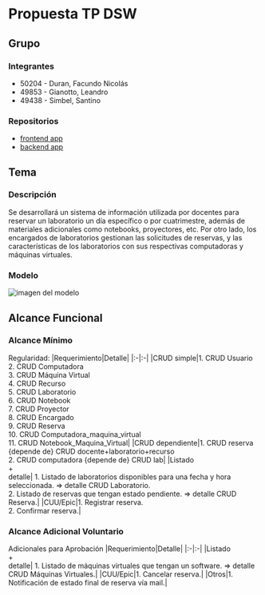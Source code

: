 # Propuesta TP DSW

## Grupo
### Integrantes
* 50204 - Duran, Facundo Nicolás
* 49853 - Gianotto, Leandro
* 49438 - Simbel, Santino

### Repositorios
* [frontend app](https://github.com/facuduran31/frontend-tpdsw.git)
* [backend app](https://github.com/facuduran31/backend-tpdsw.git)

## Tema
### Descripción
Se desarrollará un sistema de información utilizada por docentes para reservar un laboratorio un día específico o por cuatrimestre, además de materiales adicionales como notebooks, proyectores, etc. Por otro lado, los encargados de laboratorios gestionan las solicitudes de reservas, y las características de los laboratorios con sus respectivas computadoras y máquinas virtuales.

### Modelo
![imagen del modelo](https://imgur.com/soer9xz)



## Alcance Funcional 

### Alcance Mínimo

Regularidad:
|Requerimiento|Detalle|
|:-|:-|
|CRUD simple|1. CRUD Usuario<br>2. CRUD Computadora<br>3. CRUD Máquina Virtual<br>4. CRUD Recurso<br>5. CRUD Laboratorio<br>6. CRUD Notebook<br>7. CRUD Proyector<br>8. CRUD Encargado<br>9. CRUD Reserva<br>10. CRUD Computadora_maquina_virtual<br>11. CRUD Notebook_Maquina_Virtual|
|CRUD dependiente|1. CRUD reserva {depende de} CRUD docente+laboratorio+recurso<br>2. CRUD computadora  {depende de} CRUD lab|
|Listado<br>+<br>detalle| 1. Listado de laboratorios disponibles para una fecha y hora seleccionada. => detalle CRUD Laboratorio.<br> 2. Listado de reservas que tengan estado pendiente. => detalle CRUD Reserva.|
|CUU/Epic|1. Registrar reserva.<br>2. Confirmar reserva.|


### Alcance Adicional Voluntario

Adicionales para Aprobación
|Requerimiento|Detalle|
|:-|:-|
|Listado<br>+<br>detalle| 1. Listado de máquinas virtuales que tengan un software. => detalle CRUD Máquinas Virtuales.|
|CUU/Epic|1. Cancelar reserva.|
|Otros|1. Notificación de estado final de reserva vía mail.|
